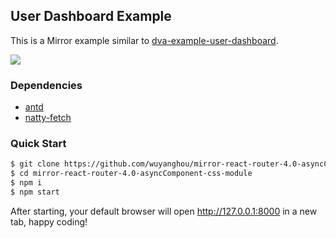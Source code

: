 ## User Dashboard Example

This is a Mirror example similar to [dva-example-user-dashboard](https://github.com/dvajs/dva-example-user-dashboard).

![](https://img.alicdn.com/tfs/TB1Wdc7XjihSKJjy0FiXXcuiFXa-976-581.png)


### Dependencies

* [antd](https://ant.design)
* [natty-fetch](https://github.com/jias/natty-fetch)

### Quick Start

```sh
$ git clone https://github.com/wuyanghou/mirror-react-router-4.0-asyncComponent-css-module.git
$ cd mirror-react-router-4.0-asyncComponent-css-module
$ npm i
$ npm start
```

After starting, your default browser will open http://127.0.0.1:8000 in a new tab, happy coding!


